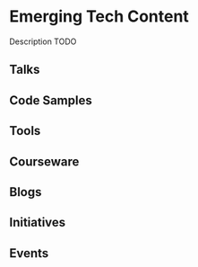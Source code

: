 # Emerging Tech Content

Description TODO

## Talks

## Code Samples

## Tools

## Courseware

## Blogs

## Initiatives

## Events
